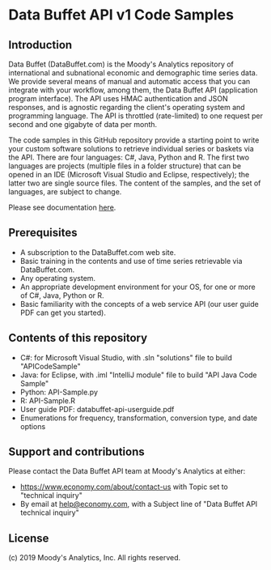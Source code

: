 # Data Buffet API v1 Code Samples

## Introduction

Data Buffet (DataBuffet.com) is the Moody's Analytics repository of international and subnational economic and demographic time series data. We provide several means of manual and automatic access that you can integrate with your workflow, among them, the Data Buffet API (application program interface). The API uses HMAC authentication and JSON responses, and is agnostic regarding the client's operating system and programming language. The API is throttled (rate-limited) to one request per second and one gigabyte of data per month.

The code samples in this GitHub repository provide a starting point to write your custom software solutions to retrieve individual series or baskets via the API. There are four languages: C#, Java, Python and R. The first two languages are projects (multiple files in a folder structure) that can be opened in an IDE (Microsoft Visual Studio and Eclipse, respectively); the latter two are single source files. The content of the samples, and the set of languages, are subject to change.

Please see documentation [here](https://github.com/moodysanalytics/databuffet.api.codesamples/blob/master/databuffet-api-userguide.pdf).


## Prerequisites

* A subscription to the DataBuffet.com web site.
* Basic training in the contents and use of time series retrievable via DataBuffet.com.
* Any operating system.
* An appropriate development environment for your OS, for one or more of C#, Java, Python or R.
* Basic familiarity with the concepts of a web service API (our user guide PDF can get you started).

## Contents of this repository

* C#: for Microsoft Visual Studio, with .sln "solutions" file to build "APICodeSample"
* Java: for Eclipse, with .iml "IntelliJ module" file to build "API Java Code Sample"
* Python: API-Sample.py
* R: API-Sample.R
* User guide PDF: databuffet-api-userguide.pdf
* Enumerations for frequency, transformation, conversion type, and date options

## Support and contributions

Please contact the Data Buffet API team at Moody's Analytics at either:
* https://www.economy.com/about/contact-us with Topic set to "technical inquiry"
* By email at help@economy.com, with a Subject line of "Data Buffet API technical inquiry"

## License

(c) 2019 Moody's Analytics, Inc. All rights reserved.
